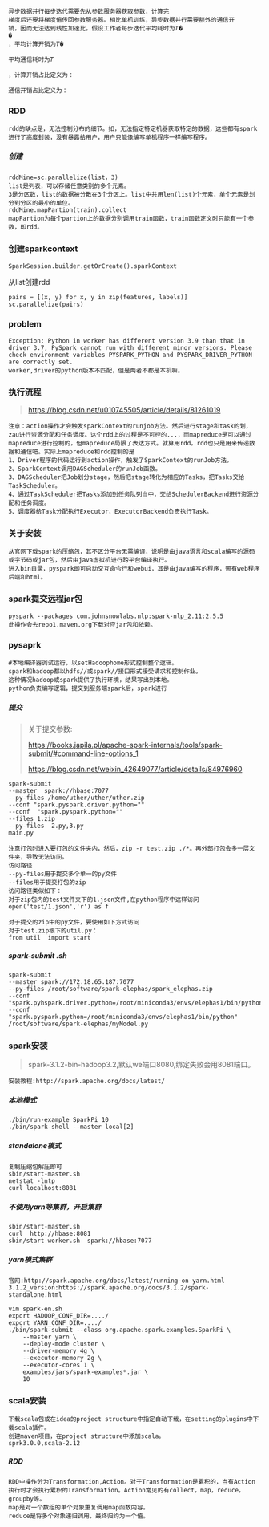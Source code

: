 ```
异步数据并行每步迭代需要先从参数服务器获取参数，计算完
梯度后还要将梯度值传回参数服务器。相比单机训练，异步数据并行需要额外的通信开
销，因而无法达到线性加速比。假设工作者每步迭代平均耗时为𝑇�
�
，平均计算开销为𝑇�

平均通信耗时为𝑇

，计算开销占比定义为： 

通信开销占比定义为： 

```

### RDD

```
rdd的缺点是，无法控制分布的细节。如，无法指定特定机器获取特定的数据，这些都有spark进行了高度封装，没有暴露给用户，用户只能像编写单机程序一样编写程序。
```



##### 创建

```
rddMine=sc.parallelize(list，3)
list是列表，可以存储任意类别的多个元素。
3是分区数，list的数据被分散在3个分区上。list中共用len(list)个元素，单个元素是划分到分区的最小的单位。
rddMine.mapPartion(train).collect
mapPartion为每个partion上的数据分别调用train函数，train函数定义时只能有一个参数，即rdd。
```

### 创建sparkcontext

```
SparkSession.builder.getOrCreate().sparkContext
```

从list创建rdd

```
pairs = [(x, y) for x, y in zip(features, labels)]
sc.parallelize(pairs)
```

### problem

```
Exception: Python in worker has different version 3.9 than that in driver 3.7, PySpark cannot run with different minor versions. Please check environment variables PYSPARK_PYTHON and PYSPARK_DRIVER_PYTHON are correctly set.
worker,driver的python版本不匹配，但是两者不都是本机嘛。
```

### 执行流程

>https://blog.csdn.net/u010745505/article/details/81261019

```
注意：action操作才会触发sparkContext的runjob方法。然后进行stage和task的划，zau进行资源分配和任务调度。这个rdd上的过程是不可控的...，而mapreduce是可以通过mapreduce进行控制的，但mapreduce局限了表达方式。就算用rdd，rdd也只是用来传递数据和通信吧。实际上mapreduce和rdd控制的是
1、Driver程序的代码运行到action操作，触发了SparkContext的runJob方法。 
2、SparkContext调用DAGScheduler的runJob函数。 
3、DAGScheduler把Job划分stage，然后把stage转化为相应的Tasks，把Tasks交给TaskScheduler。 
4、通过TaskScheduler把Tasks添加到任务队列当中，交给SchedulerBackend进行资源分配和任务调度。 
5、调度器给Task分配执行Executor，ExecutorBackend负责执行Task。

```



### 关于安装

```
从官网下载spark的压缩包，其不区分平台无需编译，说明是由java语言和scala编写的源码或字节码或jar包，然后由java虚拟机进行跨平台编译执行。
进入bin目录，pyspark即可启动交互命令行和webui，其是由java编写的程序，带有web程序后端和html。
```

### spark提交远程jar包

```
pyspark --packages com.johnsnowlabs.nlp:spark-nlp_2.11:2.5.5
此操作会去repo1.maven.org下载对应jar包和依赖。
```

### pysaprk

```
#本地编译器调试运行，以setHadoophome形式控制整个逻辑。
spark和hadoop都以hdfs//或spark//接口形式接受请求和控制作业。
这种情况hadoop或spark提供了执行环境，结果写出到本地。
python负责编写逻辑，提交到服务端spark后，spark进行
```

##### 提交

>关于提交参数:
>
>https://books.japila.pl/apache-spark-internals/tools/spark-submit/#command-line-options_1
>
>https://blog.csdn.net/weixin_42649077/article/details/84976960

```
spark-submit
--master  spark://hbase:7077
--py-files /home/uther/uther/uther.zip
--conf "spark.pyspark.driver.python=""
--conf  "spark.pyspark.python=""
--files 1.zip
--py-files  2.py,3.py
main.py

注意打包时进入要打包的文件夹内，然后，zip -r test.zip ./*。再外部打包会多一层文件夹，导致无法访问。
访问路径
--py-files用于提交多个单一的py文件
--files用于提交打包的zip
访问路径类似如下：
对于zip包内的test文件夹下的1.json文件,在python程序中这样访问
open('test/1.json','r') as f

对于提交的zip中的py文件，要使用如下方式访问
对于test.zip根下的util.py：
from util  import start
```

##### spark-submit .sh

```
spark-submit 
--master spark://172.18.65.187:7077
--py-files /root/software/spark-elephas/spark_elephas.zip 
--conf "spark.pyhspark.driver.python=/root/miniconda3/envs/elephas1/bin/python" 
--conf "spark.pyspark.python=/root/miniconda3/envs/elephas1/bin/python"  
/root/software/spark-elephas/myModel.py
```



### spark安装

>spark-3.1.2-bin-hadoop3.2,默认we端口8080,绑定失败会用8081端口。

````
安装教程:http://spark.apache.org/docs/latest/
````

##### 本地模式

```
./bin/run-example SparkPi 10
./bin/spark-shell --master local[2]
```

##### standalone模式

```
复制压缩包解压即可
sbin/start-master.sh
netstat -lntp
curl localhost:8081
```

##### 不使用yarn等集群，开启集群

```
sbin/start-master.sh   
curl  http://hbase:8081
sbin/start-worker.sh  spark://hbase:7077
```



##### yarn模式集群

```
官网:http://spark.apache.org/docs/latest/running-on-yarn.html
3.1.2_version:https://spark.apache.org/docs/3.1.2/spark-standalone.html
```

```
vim spark-en.sh
export HADOOP_CONF_DIR=..../
export YARN_CONF_DIR=..../
./bin/spark-submit --class org.apache.spark.examples.SparkPi \
    --master yarn \
    --deploy-mode cluster \
    --driver-memory 4g \
    --executor-memory 2g \
    --executor-cores 1 \
    examples/jars/spark-examples*.jar \
    10
```



### scala安装

```
下载scala包或在idea的project structure中指定自动下载，在setting的plugins中下载scala插件。
创建maven项目，在project structure中添加scala。
sprk3.0.0,scala-2.12
```



##### RDD

```
RDD中操作分为Transformation,Action。对于Transformation是累积的，当有Action执行时才会执行累积的Transformation。Action常见的有collect，map，reduce，groupby等。
map是对一个数组的单个对象重复调用map函数内容。
reduce是将多个对象递归调用，最终归约为一个值。
```

